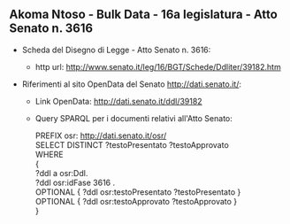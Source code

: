 ## Akoma Ntoso - Bulk Data - 16a legislatura - Atto Senato n. 3616 ##

* Scheda del Disegno di Legge - Atto Senato n. 3616:
	* http url: http://www.senato.it/leg/16/BGT/Schede/Ddliter/39182.htm

* Riferimenti al sito OpenData del Senato http://dati.senato.it/:
	* Link OpenData: http://dati.senato.it/ddl/39182
	* Query SPARQL per i documenti relativi all'Atto Senato:

        PREFIX osr: <http://dati.senato.it/osr/>  
		SELECT DISTINCT ?testoPresentato ?testoApprovato  
		WHERE  
		{  
		    ?ddl a osr:Ddl.  
		    ?ddl osr:idFase 3616 .  
		    OPTIONAL { ?ddl osr:testoPresentato ?testoPresentato }  
		    OPTIONAL { ?ddl osr:testoApprovato ?testoApprovato }  
		}
		